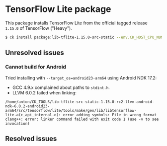 # TensorFlow Lite package

This package installs TensorFlow Lite from the official tagged release `1.15.0` of TensorFlow ("Heavy").

```bash
$ ck install package:lib-tflite-1.15.0-src-static --env.CK_HOST_CPU_NUMBER_OF_PROCESSORS=4
```

## Unresolved issues

### Cannot build for Android

Tried installing with `--target_os=android23-arm64` using Android NDK 17.2:
- GCC 4.9.x complained about paths to `stdint.h`.
- LLVM 6.0.2 failed when linking:
```
/home/anton/CK_TOOLS/lib-tflite-src-static-1.15.0-rc2-llvm-android-ndk-6.0.2-android23-arm64/src/tensorflow/lite/tools/make/gen/lib/libtensorflow-lite.a(c_api_internal.o): error adding symbols: File in wrong format
clang++: error: linker command failed with exit code 1 (use -v to see invocation)
```

## Resolved issues
